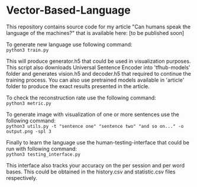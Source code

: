 # Vector-Based-Language

This repository contains source code for my article "Can humans speak the language of the machines?" that is available here: [to be published soon]


To generate new language use following command:  
```python3 train.py``` 

This will produce generator.h5 that could be used in visualization purposes. This script also downloads Universal Sentence Encoder into 'tfhub-models' folder and generates vision.h5 and decoder.h5 that required to continue the training process. You can also use pretrained models available in 'article' folder to produce the exact results presented in the article.  

To check the reconstruction rate use the following command:  
```python3 metric.py``` 

To generate image with visualization of one or more sentences use the following command:  
```python3 utils.py -t "sentence one" "sentence two" "and so on..." -o output.png -spl 3```

Finally to learn the language use the human-testing-interface that could be run with following command:  
```python3 testing_interface.py```

This interface also tracks your accuracy on the per session and per word bases. This could be obtained in the history.csv and statistic.csv files respectively.
